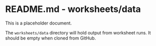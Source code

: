 # README.md - worksheets/data

This is a placeholder document.

The `worksheets/data` directory will hold output from worksheet runs. It should be empty when cloned from GitHub.
